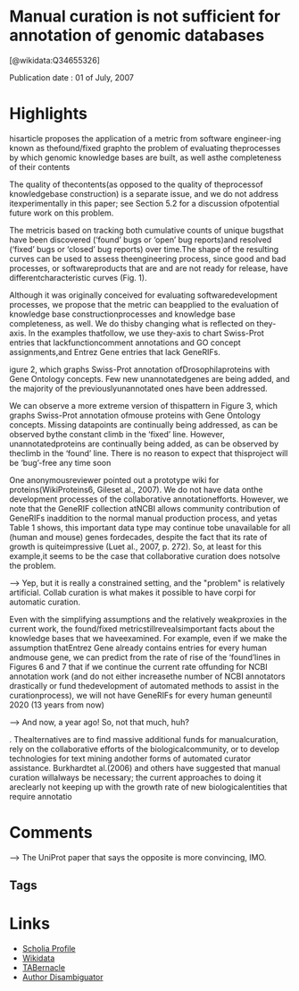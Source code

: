 
Manual curation is not sufficient for annotation of genomic databases
=====================================================================
  
  [@wikidata:Q34655326]  
  
Publication date : 01 of July, 2007  

# Highlights

hisarticle proposes the application of a metric from software engineer-ing known as thefound/fixed graphto the problem of evaluating theprocesses by which genomic knowledge bases are built, as well asthe completeness of their contents

The quality of thecontents(as opposed to the quality of theprocessof knowledgebase construction) is a separate issue, and we do not address itexperimentally in this paper; see Section 5.2 for a discussion ofpotential future work on this problem. 

The metricis based on tracking both cumulative counts of unique bugsthat have been discovered (‘found’ bugs or ‘open’ bug reports)and resolved (‘fixed’ bugs or ‘closed’ bug reports) over time.The shape of the resulting curves can be used to assess theengineering process, since good and bad processes, or softwareproducts that are and are not ready for release, have differentcharacteristic curves (Fig. 1).

Although it was originally conceived for evaluating softwaredevelopment processes, we propose that the metric can beapplied to the evaluation of knowledge base constructionprocesses and knowledge base completeness, as well. We do thisby changing what is reflected on they-axis. In the examples thatfollow, we use they-axis to chart Swiss-Prot entries that lackfunctioncomment annotations and GO concept assignments,and Entrez Gene entries that lack GeneRIFs.


igure 2, which graphs Swiss-Prot annotation ofDrosophilaproteins with Gene Ontology concepts. Few new unannotatedgenes are being added, and the majority of the previouslyunannotated ones have been addressed.

We can observe a more extreme version of thispattern in Figure 3, which graphs Swiss-Prot annotation ofmouse proteins with Gene Ontology concepts. Missing datapoints are continually being addressed, as can be observed bythe constant climb in the ‘fixed’ line. However, unannotatedproteins are continually being added, as can be observed by theclimb in the ‘found’ line. There is no reason to expect that thisproject will be ‘bug’-free any time soon

One anonymousreviewer  pointed  out  a  prototype  wiki  for  proteins(WikiProteins6, Gileset al., 2007). We do not have data onthe development processes of the collaborative annotationefforts. However, we note that the GeneRIF collection atNCBI  allows  community  contribution  of  GeneRIFs  inaddition to the normal manual production process, and yetas Table 1 shows, this important data type may continue tobe  unavailable  for  all  (human  and  mouse)  genes  fordecades, despite the fact that its rate of growth is quiteimpressive (Luet al., 2007, p. 272). So, at least for this example,it seems to be the case that collaborative curation does notsolve the problem.

--> Yep, but it is really a constrained setting, and the "problem" is relatively artificial. Collab curation is what makes it possible to have corpi for automatic curation.

Even with the simplifying assumptions and the relatively weakproxies in the current work, the found/fixed metricstillrevealsimportant facts about the knowledge bases that we haveexamined. For example, even if we make the assumption thatEntrez Gene already contains entries for every human andmouse gene, we can predict from the rate of rise of the ‘found’lines in Figures 6 and 7 that if we continue the current rate offunding for NCBI annotation work (and do not either increasethe number of NCBI annotators drastically or fund thedevelopment of automated methods to assist in the curationprocess), we will not have GeneRIFs for every human geneuntil 2020 (13 years from now)

--> And now, a year ago! So, not that much, huh?

. Thealternatives are to find massive additional funds for manualcuration, rely on the collaborative efforts of the biologicalcommunity, or to develop technologies for text mining andother forms of automated curator assistance. Burkhardtet al.(2006) and others have suggested that manual curation willalways be necessary; the current approaches to doing it areclearly not keeping up with the growth rate of new biologicalentities that require annotatio


# Comments
--> The UniProt paper that says the opposite is more convincing, IMO.

## Tags

# Links
  
 * [Scholia Profile](https://scholia.toolforge.org/work/Q34655326)  
 * [Wikidata](https://www.wikidata.org/wiki/Q34655326)  
 * [TABernacle](https://tabernacle.toolforge.org/?#/tab/manual/Q34655326/P921%3BP4510)  
 * [Author Disambiguator](https://author-disambiguator.toolforge.org/work_item_oauth.php?id=Q34655326&batch_id=&match=1&author_list_id=&doit=Get+author+links+for+workhttps://tabernacle.toolforge.org/?#/tab/manual/Q34655326/P921%3BP4510)  
